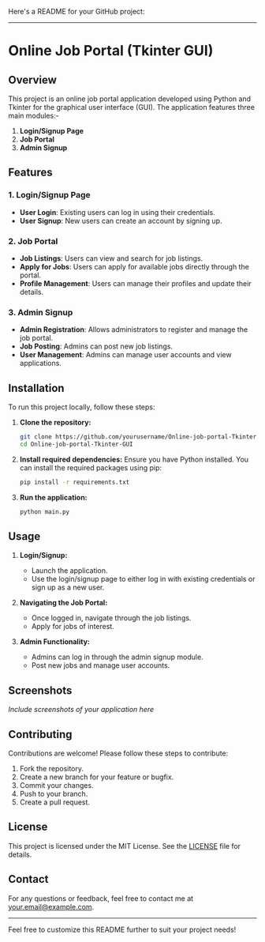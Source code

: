 Here's a README for your GitHub project:

---

# Online Job Portal (Tkinter GUI)

## Overview

This project is an online job portal application developed using Python and Tkinter for the graphical user interface (GUI). The application features three main modules:-

1. **Login/Signup Page**
2. **Job Portal**
3. **Admin Signup**

## Features

### 1. Login/Signup Page
- **User Login**: Existing users can log in using their credentials.
- **User Signup**: New users can create an account by signing up.

### 2. Job Portal
- **Job Listings**: Users can view and search for job listings.
- **Apply for Jobs**: Users can apply for available jobs directly through the portal.
- **Profile Management**: Users can manage their profiles and update their details.

### 3. Admin Signup
- **Admin Registration**: Allows administrators to register and manage the job portal.
- **Job Posting**: Admins can post new job listings.
- **User Management**: Admins can manage user accounts and view applications.

## Installation

To run this project locally, follow these steps:

1. **Clone the repository:**
   ```bash
   git clone https://github.com/yourusername/Online-job-portal-Tkinter-GUI.git
   cd Online-job-portal-Tkinter-GUI
   ```

2. **Install required dependencies:**
   Ensure you have Python installed. You can install the required packages using pip:
   ```bash
   pip install -r requirements.txt
   ```

3. **Run the application:**
   ```bash
   python main.py
   ```

## Usage

1. **Login/Signup:**
   - Launch the application.
   - Use the login/signup page to either log in with existing credentials or sign up as a new user.

2. **Navigating the Job Portal:**
   - Once logged in, navigate through the job listings.
   - Apply for jobs of interest.

3. **Admin Functionality:**
   - Admins can log in through the admin signup module.
   - Post new jobs and manage user accounts.

## Screenshots

*Include screenshots of your application here*

## Contributing

Contributions are welcome! Please follow these steps to contribute:

1. Fork the repository.
2. Create a new branch for your feature or bugfix.
3. Commit your changes.
4. Push to your branch.
5. Create a pull request.

## License

This project is licensed under the MIT License. See the [LICENSE](LICENSE) file for details.

## Contact

For any questions or feedback, feel free to contact me at your.email@example.com.

---

Feel free to customize this README further to suit your project needs!

